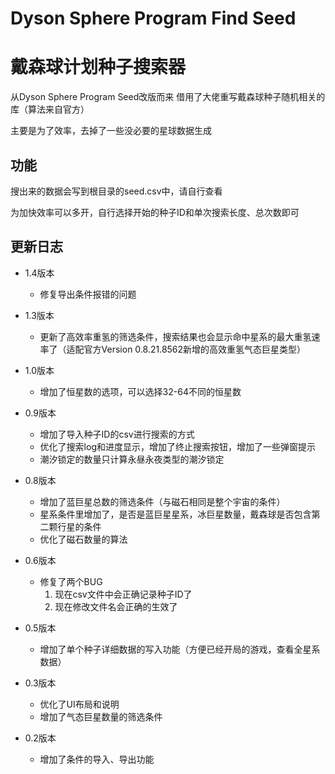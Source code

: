 # Dyson Sphere Program Find Seed
# 戴森球计划种子搜索器

从Dyson Sphere Program Seed改版而来
借用了大佬重写戴森球种子随机相关的库（算法来自官方）

主要是为了效率，去掉了一些没必要的星球数据生成


## 功能
搜出来的数据会写到根目录的seed.csv中，请自行查看

为加快效率可以多开，自行选择开始的种子ID和单次搜索长度、总次数即可

## 更新日志
- 1.4版本
  - 修复导出条件报错的问题
- 1.3版本
  - 更新了高效率重氢的筛选条件，搜索结果也会显示命中星系的最大重氢速率了（适配官方Version 0.8.21.8562新增的高效重氢气态巨星类型）
    
- 1.0版本
  - 增加了恒星数的选项，可以选择32-64不同的恒星数
- 0.9版本
  - 增加了导入种子ID的csv进行搜索的方式
  - 优化了搜索log和进度显示，增加了终止搜索按钮，增加了一些弹窗提示
  - 潮汐锁定的数量只计算永昼永夜类型的潮汐锁定
- 0.8版本
  - 增加了蓝巨星总数的筛选条件（与磁石相同是整个宇宙的条件）
  - 星系条件里增加了，是否是蓝巨星星系，冰巨星数量，戴森球是否包含第二颗行星的条件
  - 优化了磁石数量的算法
- 0.6版本
  - 修复了两个BUG
     1. 现在csv文件中会正确记录种子ID了
     2. 现在修改文件名会正确的生效了 
- 0.5版本
  - 增加了单个种子详细数据的写入功能（方便已经开局的游戏，查看全星系数据）
  
- 0.3版本
  - 优化了UI布局和说明
  - 增加了气态巨星数量的筛选条件

- 0.2版本
  - 增加了条件的导入、导出功能

